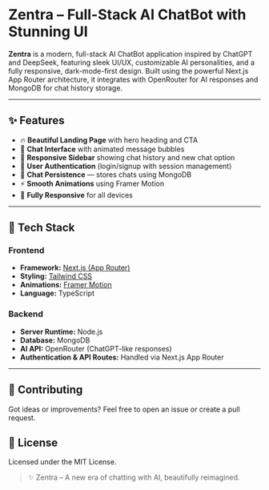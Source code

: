 # Zentra – Full-Stack AI ChatBot with Stunning UI

**Zentra** is a modern, full-stack AI ChatBot application inspired by ChatGPT and DeepSeek, featuring sleek UI/UX, customizable AI personalities, and a fully responsive, dark-mode-first design. Built using the powerful Next.js App Router architecture, it integrates with OpenRouter for AI responses and MongoDB for chat history storage.

---

## ✨ Features

- 🔥 **Beautiful Landing Page** with hero heading and CTA
- 💬 **Chat Interface** with animated message bubbles
- 📁 **Responsive Sidebar** showing chat history and new chat option
- 👤 **User Authentication** (login/signup with session management)
- 🧾 **Chat Persistence** — stores chats using MongoDB
- ⚡ **Smooth Animations** using Framer Motion
- 📱 **Fully Responsive** for all devices

---

## 🧰 Tech Stack

### Frontend

- **Framework:** [Next.js (App Router)](https://nextjs.org/)
- **Styling:** [Tailwind CSS](https://tailwindcss.com/)
- **Animations:** [Framer Motion](https://www.framer.com/motion/)
- **Language:** TypeScript

### Backend

- **Server Runtime:** Node.js
- **Database:** MongoDB
- **AI API:** OpenRouter (ChatGPT-like responses)
- **Authentication & API Routes:** Handled via Next.js App Router

---

## 🤝 Contributing

Got ideas or improvements? Feel free to open an issue or create a pull request.

## 📄 License

Licensed under the MIT License.

> ✨ Zentra – A new era of chatting with AI, beautifully reimagined.
